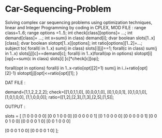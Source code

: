 # Car-Sequencing-Problem
Solving complex car sequencing problems using optimization techniques, linear and Integer Programming by coding in CPLEX,
MOD FILE :
range class=1..6;
range options =1..5;
int check[class][options]= ...;
int demand[class]= ...;
int x=sum(i in class) demand[i];
dvar boolean slots[1..x][class];
dvar boolean slotopt[1..x][options];
int ratio[options][1..2]=...;
subject to{
forall(i in 1..x) sum(j in class) slots[i][j]==1;
forall(c in class) sum(j in 1..x) slots[j][c]==demand[c];
forall(i in 1..x)forall(op in options) slotopt[i][op]==sum(c in class) slots[i]
[c]*check[c][op];

forall(opt in options)
forall(i in 1..x-ratio[opt][2]+1)
sum(j in i..i+ratio[opt][2]-1)
slotopt[j][opt]<=ratio[opt][1];
}

DAT FILE :

demand=[1,1,2,2,2,2];
check=[[1,0,1,1,0],
[0,0,0,1,0],
[0,1,0,0,1],
[0,1,0,1,0],
[1,0,1,0,0],
[1,1,0,0,0]];
ratio=[[1,2],[2,3],[1,3],[2,5],[1,5]];

OUTPUT :

slots = [ [1 0 0 0 0 0]
[0 0 1 0 0 0]
[0 0 0 0 0 1]
[0 1 0 0 0 0]
[0 0 0 0 0 1]
[0 0 0 1 0 0]
[0 0 0 0 1 0]
[0 0 1 0 0 0]

[0 0 0 1 0 0]
[0 0 0 0 1 0] ];

